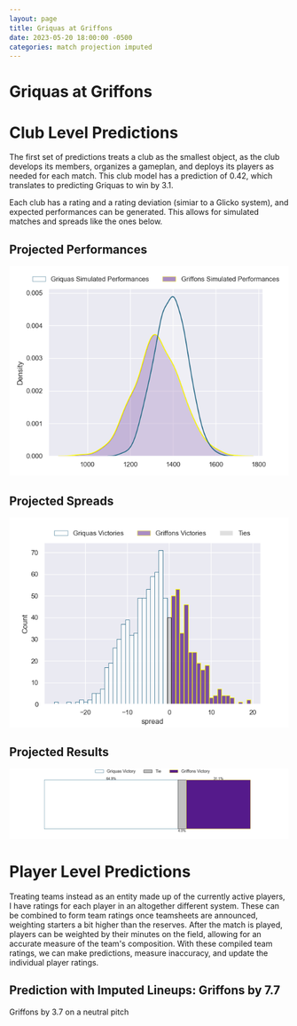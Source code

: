 ```yaml
---  
layout: page  
title: Griquas at Griffons  
date: 2023-05-20 18:00:00 -0500  
categories: match projection imputed  
---
```

# Griquas at Griffons

# Club Level Predictions


The first set of predictions treats a club as the smallest object, as the club develops its members, organizes a gameplan, and deploys its players as needed for each match. This club model has a prediction of 0.42, which translates to predicting Griquas to win by 3.1.

Each club has a rating and a rating deviation (simiar to a Glicko system), and expected performances can be generated. This allows for simulated matches and spreads like the ones below.
## Projected Performances


![Projected Performances](plots/performances_2023-05-20-Griffons-Griquas.png)
## Projected Spreads


![Projected Spreads](plots/spreads_2023-05-20-Griffons-Griquas.png)
## Projected Results


![Projected Results](plots/resultbar_2023-05-20-Griffons-Griquas.png)
# Player Level Predictions


Treating teams instead as an entity made up of the currently active players, I have ratings for each player in an altogether different system. These can be combined to form team ratings once teamsheets are announced, weighting starters a bit higher than the reserves. After the match is played, players can be weighted by their minutes on the field, allowing for an accurate measure of the team's composition. With these compiled team ratings, we can make predictions, measure inaccuracy, and update the individual player ratings.
## Prediction with Imputed Lineups: Griffons by 7.7


Griffons by 3.7 on a neutral pitch

